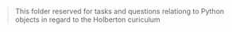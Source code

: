 > This folder reserved for tasks and questions relationg to Python objects in regard to the Holberton curiculum
